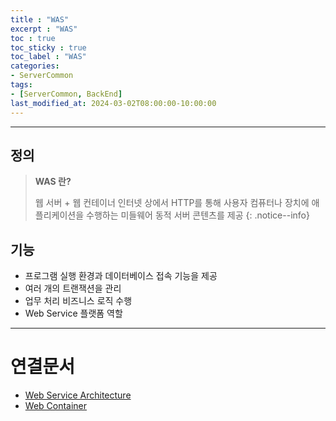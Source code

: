 ```yaml
---
title : "WAS"
excerpt : "WAS"
toc : true
toc_sticky : true
toc_label : "WAS"
categories:
- ServerCommon
tags:
- [ServerCommon, BackEnd]
last_modified_at: 2024-03-02T08:00:00-10:00:00
---
```

  
---
  
## 정의
> **WAS 란?**  
>
> 웹 서버 + 웹 컨테이너
> 인터넷 상에서 HTTP를 통해 사용자 컴퓨터나 장치에 애플리케이션을 수행하는 미들웨어
> 동적 서버 콘텐츠를 제공 
{: .notice--info}  
  
## 기능
- 프로그램 실행 환경과 데이터베이스 접속 기능을 제공
- 여러 개의 트랜잭션을 관리
- 업무 처리 비즈니스 로직 수행
- Web Service 플랫폼 역할

---
  
# 연결문서
- [Web Service Architecture](../../servercommon/servercommon-Web-Service-Architecture)
- [Web Container](../../servercommon/servercommon-Web-Container)